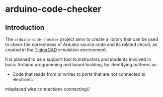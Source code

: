 # arduino-code-checker

## Introduction

The ```arduino-code-checker``` project aims to create a library that can be used to check the correctness of Arduino source code and its related circuit, as created in the [TinkerCAD](https://www.tinkercad.com/) simulation environment.

It is planned to be a support tool to instructors and students involved in basic Arduino programming and board building, by identifying patterns as:

- Code that reads from or writes to ports that are not connected to electronic

misplaced wire connections connecting//